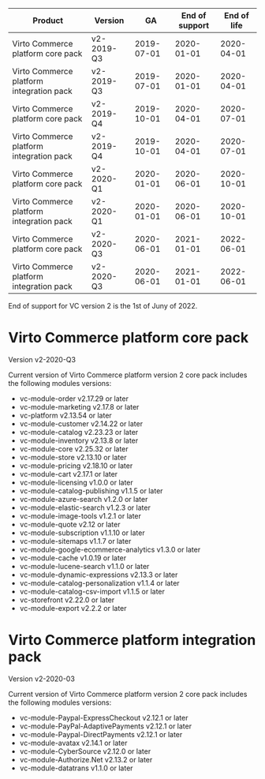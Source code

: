 
| Product                                | Version     | GA       | End of support | End of life | 
|---------                               |---------    |----      | -------        | ----        | 
|Virto Commerce platform core pack       |v2-2019-Q3   |2019-07-01|2020-01-01      |2020-04-01   | 
|Virto Commerce platform integration pack|v2-2019-Q3   |2019-07-01|2020-01-01      |2020-04-01   | 
|Virto Commerce platform core pack       |v2-2019-Q4   |2019-10-01|2020-04-01      |2020-07-01   | 
|Virto Commerce platform integration pack|v2-2019-Q4   |2019-10-01|2020-04-01      |2020-07-01   |
|Virto Commerce platform core pack       |v2-2020-Q1   |2020-01-01|2020-06-01      |2020-10-01   |
|Virto Commerce platform integration pack|v2-2020-Q1   |2020-01-01|2020-06-01      |2020-10-01   |
|Virto Commerce platform core pack       |v2-2020-Q3   |2020-06-01|2021-01-01      |2022-06-01   |
|Virto Commerce platform integration pack|v2-2020-Q3   |2020-06-01|2021-01-01      |2022-06-01   |

End of support for VC version 2 is the 1st of Juny of 2022.

<h1> Virto Commerce platform core pack </h1> 

Version v2-2020-Q3

Current version of Virto Commerce platform version 2 core pack includes the following modules versions:  
  
<ul> 
   <li> vc-module-order v2.17.29 or later</li> 
   <li> vc-module-marketing v2.17.8 or later </li> 
   <li> vc-platform v2.13.54 or later  </li> 
   <li> vc-module-customer v2.14.22 or later  </li> 
   <li> vc-module-catalog v2.23.23 or later </li> 
   <li> vc-module-inventory v2.13.8 or later  </li> 
   <li> vc-module-core v2.25.32 or later </li> 
   <li> vc-module-store v2.13.10 or later </li> 
   <li> vc-module-pricing v2.18.10 or later </li> 
   <li> vc-module-cart v2.17.1 or later </li> 
   <li> vc-module-licensing v1.0.0 or later </li> 
   <li> vc-module-catalog-publishing v1.1.5 or later </li> 
   <li> vc-module-azure-search v1.2.0 or later </li> 
   <li> vc-module-elastic-search v1.2.3 or later </li> 
   <li> vc-module-image-tools v1.2.1 or later</li> 
   <li> vc-module-quote v2.12 or later</li> 
   <li> vc-module-subscription v1.1.10 or later</li> 
   <li> vc-module-sitemaps v1.1.7 or later </li> 
   <li> vc-module-google-ecommerce-analytics v1.3.0 or later </li> 
   <li> vc-module-cache v1.0.19 or later </li> 
   <li> vc-module-lucene-search v1.1.0 or later </li> 
   <li> vc-module-dynamic-expressions v2.13.3  or later</li> 
   <li> vc-module-catalog-personalization v1.1.4 or later</li> 
   <li> vc-module-catalog-csv-import v1.1.5 or later </li> 
   <li> vc-storefront v2.22.0 or later </li> 
   <li> vc-module-export v2.2.2 or later  </li>    
</ul> 



<h1> Virto Commerce platform integration pack</h1>  

Version v2-2020-03 

Current version of Virto Commerce platform version 2 core pack includes the following modules versions:  

<ul> 
   <li> vc-module-Paypal-ExpressCheckout v2.12.1 or later </li> 
   <li> vc-module-PayPal-AdaptivePayments v2.12.1 or later </li> 
   <li> vc-module-Paypal-DirectPayments v2.12.1 or later </li>    
   <li> vc-module-avatax v2.14.1 or later </li> 
   <li> vc-module-CyberSource v2.12.0 or later </li> 
   <li> vc-module-Authorize.Net v2.13.2 or later </li> 
   <li> vc-module-datatrans v1.1.0 or later </li> 
</ul>
